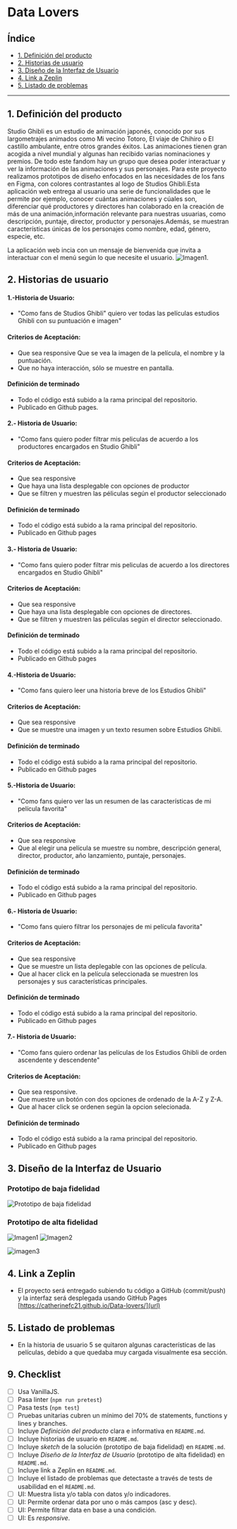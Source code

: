 # Data Lovers

## Índice

- [1. Definición del producto](#1-definición-del-producto)
- [2. Historias de usuario](#2-historias-de-usuario)
- [3. Diseño de la Interfaz de Usuario](#3-diseño-de-la-interfaz-de-Usuario)
- [4. Link a Zeplin](#4-link-a-zeplin)
- [5. Listado de problemas](#5-listado-de-problemas)

---

## 1. Definición del producto

Studio Ghibli es un estudio de animación japonés, conocido por sus largometrajes animados como Mi vecino Totoro, El viaje de Chihiro o El castillo ambulante, entre otros grandes éxitos. Las animaciones tienen gran acogida a nivel mundial y algunas han recibido varias nominaciones y premios. De todo este fandom hay un grupo que desea poder interactuar y ver la información de las animaciones y sus personajes.
Para este proyecto realizamos prototipos de diseño enfocados en las necesidades de los fans en Figma, con colores contrastantes al logo de Studios Ghibli.Esta aplicación web entrega al usuario una serie de funcionalidades que le permite por ejemplo, conocer cuántas animaciones y cúales son, diferenciar qué productores y directores han colaborado en la creación de más de una animación,información relevante para nuestras usuarias, como descripción, puntaje, director, productor y personajes.Además, se muestran características únicas de los personajes como nombre, edad, género, especie, etc.

La aplicación web incia con un mensaje de bienvenida que invita a interactuar con el menú según lo que necesite el usuario.
![Imagen1.](images/Bienvenida.JPG)

## 2. Historias de usuario

#### 1.-Historia de Usuario:

- "Como fans de Studios Ghibli" quiero ver todas las películas estudios Ghibli con su puntuación e imagen"

#### Criterios de Aceptación:

- Que sea responsive Que se vea la imagen de la película, el nombre y la puntuación.
- Que no haya interacción, sólo se muestre en pantalla.

#### Definición de terminado

- Todo el código está subido a la rama principal del repositorio.
- Publicado en Github pages.

#### 2.- Historia de Usuario:

- "Como fans quiero poder filtrar mis peliculas de acuerdo a los productores encargados en Studio Ghibli"

#### Criterios de Aceptación:

- Que sea responsive
- Que haya una lista desplegable con opciones de productor
- Que se filtren y muestren las péliculas según el productor seleccionado

#### Definición de terminado

- Todo el código está subido a la rama principal del repositorio.
- Publicado en Github pages

#### 3.- Historia de Usuario:

- "Como fans quiero poder filtrar mis peliculas de acuerdo a los directores encargados en Studio Ghibli"

#### Criterios de Aceptación:

- Que sea responsive
- Que haya una lista desplegable con opciones de directores.
- Que se filtren y muestren las péliculas según el director seleccionado.

#### Definición de terminado

- Todo el código está subido a la rama principal del repositorio.
- Publicado en Github pages

#### 4.-Historia de Usuario:

- "Como fans quiero leer una historia breve de los Estudios Ghibli"

#### Criterios de Aceptación:

- Que sea responsive
- Que se muestre una imagen y un texto resumen sobre Estudios Ghibli.

#### Definición de terminado

- Todo el código está subido a la rama principal del repositorio.
- Publicado en Github pages

#### 5.-Historia de Usuario:

- "Como fans quiero ver las un resumen de las características de mi película favorita"

#### Criterios de Aceptación:

- Que sea responsive
- Que al elegir una película se muestre su nombre, descripción general, director, productor, año lanzamiento, puntaje, personajes.

#### Definición de terminado

- Todo el código está subido a la rama principal del repositorio.
- Publicado en Github pages

#### 6.- Historia de Usuario:

- "Como fans quiero filtrar los personajes de mi película favorita"

#### Criterios de Aceptación:

- Que sea responsive
- Que se muestre un lista deplegable con las opciones de película.
- Que al hacer click en la película seleccionada se muestren los personajes y sus características principales.

#### Definición de terminado

- Todo el código está subido a la rama principal del repositorio.
- Publicado en Github pages

#### 7.- Historia de Usuario:

- "Como fans quiero ordenar las películas de los Estudios Ghibli de orden ascendente y descendente"

#### Criterios de Aceptación:

- Que sea responsive.
- Que muestre un botón con dos opciones de ordenado de la A-Z y Z-A.
- Que al hacer click se ordenen según la opcion selecionada.

#### Definición de terminado

- Todo el código está subido a la rama principal del repositorio.
- Publicado en Github pages

## 3. Diseño de la Interfaz de Usuario

### Prototipo de baja fidelidad

![Prototipo de baja fidelidad](images/prototipo1.JPG)

### Prototipo de alta fidelidad

![Imagen1](images/Prototipo2.JPG) ![Imagen2](images/prototipo3.JPG)

![imagen3](images/prototipo4.JPG)

## 4. Link a Zeplin

- El proyecto será entregado subiendo tu código a GitHub (commit/push) y la
  interfaz será desplegada usando GitHub Pages [https://catherinefc21.github.io/Data-lovers/](url)

## 5. Listado de problemas

- En la historia de usuario 5 se quitaron algunas características de las películas, debido a que quedaba muy cargada visualmente esa sección.

## 9. Checklist

- [ ] Usa VanillaJS.
- [ ] Pasa linter (`npm run pretest`)
- [ ] Pasa tests (`npm test`)
- [ ] Pruebas unitarias cubren un mínimo del 70% de statements, functions y
      lines y branches.
- [ ] Incluye _Definición del producto_ clara e informativa en `README.md`.
- [ ] Incluye historias de usuario en `README.md`.
- [ ] Incluye _sketch_ de la solución (prototipo de baja fidelidad) en
      `README.md`.
- [ ] Incluye _Diseño de la Interfaz de Usuario_ (prototipo de alta fidelidad)
      en `README.md`.
- [ ] Incluye link a Zeplin en `README.md`.
- [ ] Incluye el listado de problemas que detectaste a través de tests de
      usabilidad en el `README.md`.
- [ ] UI: Muestra lista y/o tabla con datos y/o indicadores.
- [ ] UI: Permite ordenar data por uno o más campos (asc y desc).
- [ ] UI: Permite filtrar data en base a una condición.
- [ ] UI: Es _responsive_.
